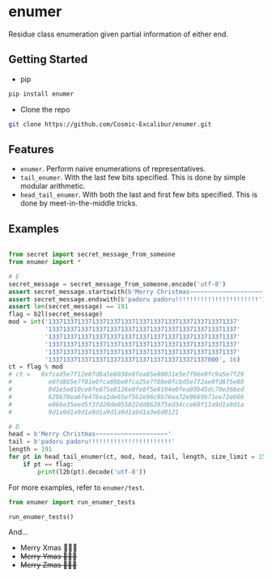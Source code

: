 <!--

-------------------------------------------------
@author   : Astrageldon
@contact  : astrageldon@gmail.com
@created  : 2024-12-23 17:33
@modified : 2024-12-24 17:01
-------------------------------------------------

-->



# enumer
Residue class enumeration given partial information of either end.


## Getting Started

* pip
```sh
pip install enumer
```

* Clone the repo
```sh
git clone https://github.com/Cosmic-Excalibur/enumer.git
```


## Features
- `enumer`. Perform naive enumerations of representatives.
- `tail_enumer`. With the last few bits specified. This is done by simple modular arithmetic.
- `head_tail_enumer`. With both the last and first few bits specified. This is done by meet-in-the-middle tricks.

## Examples
```python

from secret import secret_message_from_someone
from enumer import *

# E
secret_message = secret_message_from_someone.encode('utf-8')
assert secret_message.startswith(b'Merry Christmas~~~~~~~~~~~~~~~~~~~~')
assert secret_message.endswith(b'padoru padoru!!!!!!!!!!!!!!!!!!!!!!!')
assert len(secret_message) == 191
flag = b2l(secret_message)
mod = int('1337133713371337133713371337133713371337133713371337'
          '1337133713371337133713371337133713371337133713371337'
          '1337133713371337133713371337133713371337133713371337'
          '1337133713371337133713371337133713371337133713371337'
          '1337133713371337133713371337133713371337133713371337'
          '13371337133713371337133713371337133713371337000', 16)
ct = flag % mod
# ct =   0xfcad5e7f12e0fd8a5e8038e0fea85e80031e5e7f06e0fc9a5e7f29
#          e0fd865e7f01e0fca89be0fca25e7f08e0fcbd5e7f2ae0fd875e80
#          0d1e5e810ce0fe875e8126e0fe8f5e8104e0fea89b45dc70e366ed
#          629b70ea6fe476ea1de65ef562e96c9b76ea72e9669b71ee72e666
#          e866e35eed5f3fd20de055822dd862875ed34cce60f11a9d1a9d1a
#          9d1a9d1a9d1a9d1a9d1a9d1a9d1a3ebd0121

# D
head = b'Merry Christmas~~~~~~~~~~~~~~~~~~~~'
tail = b'padoru padoru!!!!!!!!!!!!!!!!!!!!!!!'
length = 191
for pt in head_tail_enumer(ct, mod, head, tail, length, size_limit = 15000):
    if pt == flag:
        print(l2b(pt).decode('utf-8'))

```

For more examples, refer to `enumer/test`.
```python
from enumer import run_enumer_tests

run_enumer_tests()
```

And...
* Merry Xmas 🎄🧑‍🎄
* ~~Merry Ymas 🎄🧑‍🎄~~
* ~~Merry Zmas 🎄🧑‍🎄~~
